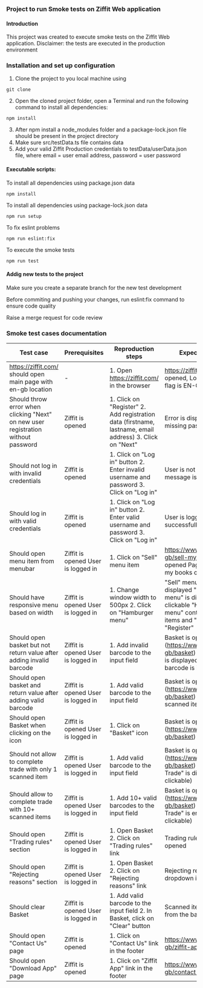 ### Project to run Smoke tests on Ziffit Web application

#### Introduction
This project was created to execute smoke tests on the Ziffit Web application.
Disclaimer: the tests are executed in the production environment

### Installation and set up configuration
1. Clone the project to you local machine using
```
git clone
```
2. Open the cloned project folder, open a Terminal and run the following command to install all dependencies:
```
npm install
```
3. After npm install a node_modules folder and a package-lock.json file should be present in the project directory
4. Make sure src/testData.ts file contains data
5. Add your valid Ziffit Production credentials to testData/userData.json file, where email = user email address, password = user password

#### Executable scripts:
To install all dependencies using package.json data
```
npm install
```
To install all dependencies using package-lock.json data
```
npm run setup
```
To fix eslint problems
```
npm run eslint:fix
```
To execute the smoke tests
```
npm run test
```

#### Addig new tests to the project
Make sure you create a separate branch for the new test development

Before commiting and pushing your changes, run eslint:fix command to ensure code quality

Raise a merge request for code review

### Smoke test cases documentation
| Test case                                                                  | Prerequisites                      | Reproduction steps                                                                                                 | Expected results                                                                                                                                |
|----------------------------------------------------------------------------|------------------------------------|--------------------------------------------------------------------------------------------------------------------|-------------------------------------------------------------------------------------------------------------------------------------------------|
| https://ziffit.com/ should open main page with en-gb location              | -                                  | 1. Open https://ziffit.com/ in the browser                                                                         | https://ziffit.com/en-gb is opened, Location indicator flag is EN-GB                                                                            |
| Should throw error when clicking "Next" on new user registration without password | Ziffit is opened                   | 1. Click on "Register" 2. Add registration data (firstname, lastname, email address) 3. Click on "Next" | Error is displayed for missing password                                                                                                          |
| Should not log in with invalid credentials                                 | Ziffit is opened                   | 1. Click on "Log in" button 2. Enter invalid username and password 3. Click on "Log in"                            | User is not logged in, error message is displayed                                                                                               |
| Should log in with valid credentials                                       | Ziffit is opened                   | 1. Click on "Log in" button 2. Enter valid username and password 3. Click on "Log in"                              | User is logged in successfully                                                                                                                  |
| Should open menu item from menubar                                         | Ziffit is opened User is logged in | 1. Click on "Sell" menu item                                                                                       | https://www.ziffit.com/en-gb/sell-my-books is opened Page title is "Sell my books online"                                                       |
| Should have responsive menu based on width                                 | Ziffit is opened User is logged in | 1. Change window width to 500px 2. Click on "Hamburger menu"                                                       | "Sell" menu item is not displayed "Hamburger menu" is displayed and clickable "Hambuerger menu" contains menu items and "Log in" and "Register" |
| Should open basket but not return value after adding invalid barcode       | Ziffit is opened User is logged in | 1. Add invalid barcode to the input field                                                                          | Basket is opened (https://www.ziffit.com/en-gb/basket) Error message is displayed that the barcode is invalid                                   |
| Should open basket and return value after adding valid barcode             | Ziffit is opened User is logged in | 1. Add valid barcode to the input field                                                                            | Basket is opened (https://www.ziffit.com/en-gb/basket) Value for the scanned item is displayed                                                  |
| Should open Basket when clicking on the icon                               | Ziffit is opened User is logged in | 1. Click on "Basket" icon                                                                                          | Basket is opened (https://www.ziffit.com/en-gb/basket)                                                                                          |
| Should not allow to complete trade with only 1 scanned item                | Ziffit is opened User is logged in | 1. Add valid barcode to the input field                                                                            | Basket is opened (https://www.ziffit.com/en-gb/basket) "Complete Trade" is disabled (not clickable)                                             |
| Should allow to complete trade with 10+ scanned items                      | Ziffit is opened User is logged in | 1. Add 10+ valid barcodes to the input field                                                                       | Basket is opened (https://www.ziffit.com/en-gb/basket) "Complete Trade" is enabled (is clickable)                                               |
| Should open "Trading rules" section                                        | Ziffit is opened User is logged in | 1. Open Basket 2. Click on "Trading rules" link                                                                    | Trading rules dropdown is opened                                                                                                                |
| Should open "Rejecting reasons" section                                    | Ziffit is opened User is logged in | 1. Open Basket 2. Click on "Rejecting reasons" link                                                                | Rejecting reasons dropdown is opened                                                                                                            |
| Should clear Basket                                                        | Ziffit is opened User is logged in | 1. Add valid barcode to the input field 2. In Basket, click on "Clear" button                                      | Scanned item is removed from the basket                                                                                                         |
| Should open "Contact Us" page                                              | Ziffit is opened                   | 1. Click on "Contact Us" link in the footer                                                                        | https://www.ziffit.com/en-gb/ziffit-app is opened                                                                                               |
| Should open "Download App" page                                            | Ziffit is opened                   | 1. Click on "Ziffit App" link in the footer                                                                        | https://www.ziffit.com/en-gb/contact-us is opened                                                                                               |